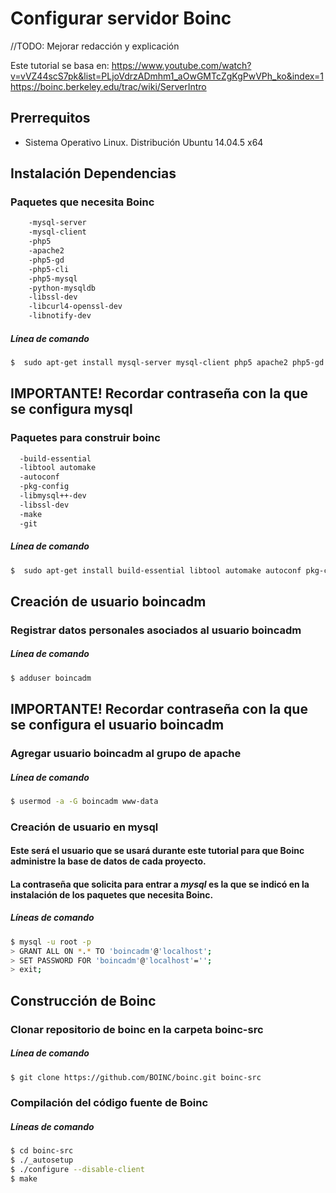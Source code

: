 # Configurar servidor Boinc

//TODO: Mejorar redacción y  explicación

Este tutorial se basa en:
https://www.youtube.com/watch?v=vVZ44scS7pk&list=PLjoVdrzADmhm1_aOwGMTcZgKgPwVPh_ko&index=1
https://boinc.berkeley.edu/trac/wiki/ServerIntro

## Prerrequitos
 * Sistema Operativo Linux. Distribución Ubuntu 14.04.5 x64

## Instalación Dependencias

### Paquetes que necesita Boinc
```sh
    -mysql-server 
    -mysql-client 
    -php5 
    -apache2 
    -php5-gd 
    -php5-cli 
    -php5-mysql 
    -python-mysqldb 
    -libssl-dev 
    -libcurl4-openssl-dev 
    -libnotify-dev
```
##### *Línea de comando*
```sh
$  sudo apt-get install mysql-server mysql-client php5 apache2 php5-gd php5-cli php5-mysql python-mysqldb libssl-dev libcurl4-openssl-dev libnotify-dev
```
## **IMPORTANTE! Recordar contraseña con la que se configura mysql**
### Paquetes para construir boinc

```sh
  -build-essential 
  -libtool automake 
  -autoconf 
  -pkg-config 
  -libmysql++-dev 
  -libssl-dev
  -make 
  -git 
```
##### *Línea de comando*
```sh
$  sudo apt-get install build-essential libtool automake autoconf pkg-config libmysql++-dev libssl-dev make git
```

## Creación de usuario boincadm
### Registrar datos personales asociados al usuario boincadm
##### *Línea de comando*

```sh
$ adduser boincadm
```

## **IMPORTANTE! Recordar contraseña con la que se configura el usuario boincadm**
### Agregar usuario boincadm al grupo de apache

##### *Línea de comando*

```sh
$ usermod -a -G boincadm www-data
```

### Creación de usuario en mysql
#### Este será el usuario que se usará durante este tutorial para que Boinc administre la base de datos de cada proyecto.
#### La contraseña que solicita para entrar a _mysql_ es la que se indicó en la instalación de los paquetes que necesita Boinc.
##### *Líneas de comando*
```sh
$ mysql -u root -p
> GRANT ALL ON *.* TO 'boincadm'@'localhost';
> SET PASSWORD FOR 'boincadm'@'localhost'='';
> exit;
```

## Construcción de Boinc

### Clonar repositorio de boinc en la carpeta boinc-src

##### *Línea de comando*

```sh
$ git clone https://github.com/BOINC/boinc.git boinc-src
```

### Compilación del código fuente de Boinc
##### *Líneas de comando*
```sh
$ cd boinc-src
$ ./_autosetup
$ ./configure --disable-client
$ make
```
